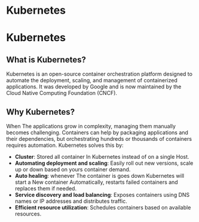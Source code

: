 # Kubernetes
# Kubernetes

## What is Kubernetes?

Kubernetes is an open-source container orchestration platform designed to automate the deployment, scaling, and management of containerized applications. It was developed by Google and is now maintained by the Cloud Native Computing Foundation (CNCF).

## Why Kubernetes?

When The applications grow in complexity, managing them manually becomes challenging. Containers can help by packaging applications and their dependencies, but orchestrating hundreds or thousands of containers requires automation. Kubernetes solves this by:

- **Cluster**: Stored all container In Kubernetes instead of on a single Host.
- **Automating deployment and scaling**: Easily roll out new versions, scale up or down based on yours container demand.
- **Auto healing**: whenever The container is goes down Kubernetes will start a New container Automatically, restarts failed containers and replaces them if needed.
- **Service discovery and load balancing**: Exposes containers using DNS names or IP addresses and distributes traffic.
- **Efficient resource utilization**: Schedules containers based on available resources.
